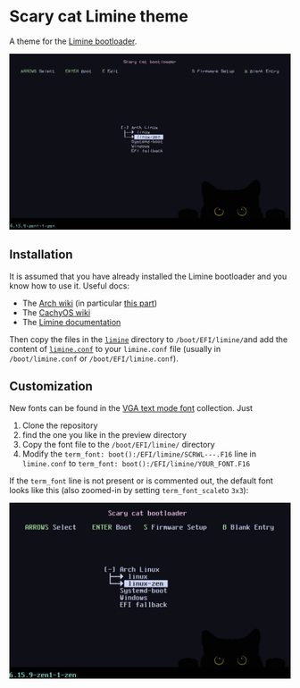 # Scary cat Limine theme

A theme for the [Limine bootloader](https://limine-bootloader.org/).

![Screenshot](docs/screenshot-1920x1200_2x2.png)

## Installation

It is assumed that you have already installed the Limine bootloader and you know how to use it. Useful docs:

- The [Arch wiki](https://wiki.archlinux.org/title/Limine) (in particular [this part](https://wiki.archlinux.org/title/Limine#Boot_entry_automation))
- The [CachyOS wiki](https://wiki.cachyos.org/configuration/boot_manager_configuration/#limine)
- The [Limine documentation](https://github.com/limine-bootloader/limine/blob/v9.x/CONFIG.md/)

Then copy the files in the  [`limine`](/limine/) directory to `/boot/EFI/limine/`and add the content of [`limine.conf`](limine.conf) to your `limine.conf` file (usually in `/boot/limine.conf` or `/boot/EFI/limine.conf`).

## Customization

New fonts can be found in the [VGA text mode font](https://github.com/viler-int10h/vga-text-mode-fonts) collection. Just

1. Clone the repository
1. find the one you like in the preview directory
1. Copy the font file to the `/boot/EFI/limine/` directory
1. Modify the `term_font: boot():/EFI/limine/SCRWL---.F16` line in `limine.conf` to `term_font: boot():/EFI/limine/YOUR_FONT.F16`

If the `term_font` line is not present or is commented out, the default font looks like this (also zoomed-in by setting `term_font_scale`to `3x3`):

![Default font](docs/screenshot_default_font_1920x1200_3x3.png)
